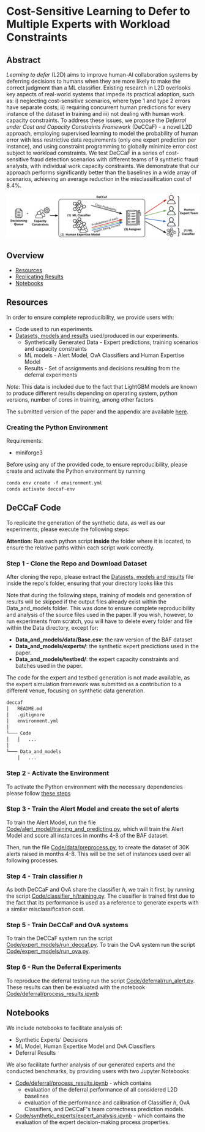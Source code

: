 
  
# Cost-Sensitive Learning to Defer to Multiple Experts with Workload Constraints

## Abstract

*Learning to defer* (L2D) aims to improve human-AI collaboration systems by deferring decisions to humans when they are more likely to make the correct judgment than a ML classifier. Existing research in L2D overlooks key aspects of real-world systems that impede its practical adoption, such as: i) neglecting cost-sensitive scenarios, where type 1 and type 2 errors have separate costs; ii) requiring concurrent human predictions for every instance of the dataset in training and iii) not dealing with human work capacity constraints. To address these issues, we propose the *Deferral under Cost and Capacity Constraints Framework* (DeCCaF) - a novel L2D approach, employing supervised learning to model the probability of human error with less restrictive data requirements (only one expert prediction per instance), and using constraint programming to globally minimize error cost subject to workload constraints. We test DeCCaF in a series of cost-sensitive fraud detection scenarios with different teams of 9 synthetic fraud analysts, with individual work capacity constraints. We demonstrate that our approach performs significantly better than the baselines in a wide array of scenarios, achieving an average reduction in the misclassification cost of 8.4%.

![alt text](Images/deccaf-scheme.png)
## Overview

* [Resources](#Resources)
* [Replicating Results](#Replicating-Results)
* [Notebooks](#Notebooks)

## Resources
In order to ensure complete reproducibility, we provide users with:
* Code used to run experiments.
* [Datasets, models and results](Data_and_models.zip) used/produced in our experiments.
   * Synthetically Generated Data - Expert predictions, training scenarios and capacity constraints
   * ML models - Alert Model, OvA Classifiers and Human Expertise Model
   * Results - Set of assignments and decisions resulting from the deferral experiments

*Note*: This data is included due to the fact that LightGBM models are known to produce different results depending on operating system, python versions, number of cores in training, among other factors

The submitted version of the paper and the appendix are available [here](Documents/Paper.pdf).

### Creating the Python Environment

Requirements:
* miniforge3
  
Before using any of the provided code, to ensure reproducibility, please create and activate the Python environment by running

```
conda env create -f environment.yml
conda activate deccaf-env
```

## DeCCaF Code

To replicate the generation of the synthetic data, as well as our experiments, please execute the following steps:

**Attention**: Run each python script **inside** the folder where it is located, to ensure the relative paths within each script work correctly.

### Step 1 - Clone the Repo and Download Dataset
After cloning the repo, please extract the [Datasets, models and results](Data_and_models.zip) file inside the repo's folder, ensuring that your directory looks like this

Note that during the following steps, training of models and generation of results will be skipped if the output files already exist within the Data_and_models folder. This was done to ensure complete reproducibility and analysis of the source files used in the paper. If you wish, however, to run experiments from scratch, you will have to delete every folder and file within the Data directory, except for:

- **Data_and_models/data/Base.csv**: the raw version of the BAF dataset
- **Data_and_models/experts/**: the synthetic expert predictions used in the paper.
- **Data_and_models/testbed/**: the expert capacity constraints and batches used in the paper. 

The code for the expert and testbed generation is not made available, as the expert simulation framework was submitted as a contribution to a different venue, focusing on synthetic data generation.

```
deccaf
│   README.md
│   .gitignore  
│   environment.yml
│
└─── Code
│   │   ...
│   
└─── Data_and_models
    │   ...
```

### Step 2 - Activate the Environment
To activate the Python environment with the necessary dependencies please follow [these steps](#Creating-the-Python-Environment)

### Step 3 - Train the Alert Model and create the set of alerts
To train the Alert Model, run the file [Code/alert_model/training_and_predicting.py](Code/alert_model/training_and_predicting.py), which will train the Alert Model and score all instances in months 4-8 of the BAF dataset.

Then, run the file [Code/data/preprocess.py](Code/data/preprocess.py), to create the dataset of 30K alerts raised in months 4-8. This will be the set of instances used over all following processes.

### Step 4 - Train classifier *h*
As both DeCCaF and OvA share the classifier *h*, we train it first, by running the script [Code/classifier_h/training.py](Code/classifier_h/training.py).
The classifier is trained first due to the fact that its performance is used as a reference to generate experts with a similar misclassification cost.

### Step 5 - Train DeCCaF and OvA systems
To train the DeCCaF system run the script [Code/expert_models/run_deccaf.py](Code/expert_models/run_deccaf.py). To train the OvA system run the script [Code/expert_models/run_ova.py](Code/expert_models/run_ova.py).

### Step 6 - Run the Deferral Experiments

To reproduce the deferral testing run the script [Code/deferral/run_alert.py](Code/deferral/run_alert.py). These results can then be evaluated with the notebook [Code/deferral/process_results.ipynb](Code/deferral/process_results.ipynb)

## Notebooks

We include notebooks to facilitate analysis of:

* Synthetic Experts' Decisions
* ML Model, Human Expertise Model and OvA Classifiers
* Deferral Results

We also facilitate further analysis of our generated experts and the conducted benchmarks, by providing users with two Jupyter Notebooks
* [Code/deferral/process_results.ipynb](Code/deferral/process_results.ipynb) - which contains
  * evaluation of the deferral performance of all considered L2D baselines
  * evaluation of the performance and calibration of Classifier *h*, OvA Classifiers, and DeCCaF's team correctness prediction models.
* [Code/synthetic_experts/expert_analysis.ipynb](Code/synthetic_experts/expert_analysis.ipynb) - which contains the evaluation of the expert decision-making process properties.
